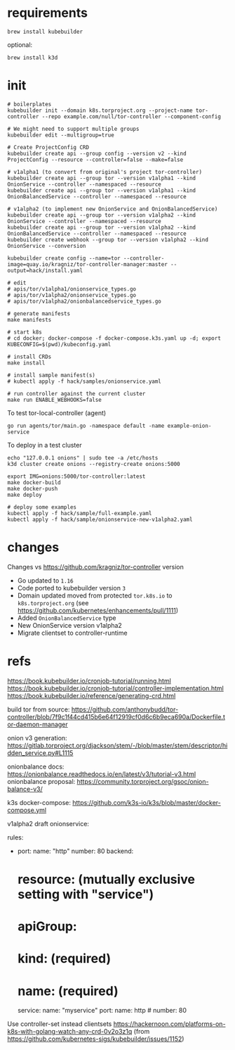 # requirements

    brew install kubebuilder

optional:

    brew install k3d

# init

    # boilerplates
    kubebuilder init --domain k8s.torproject.org --project-name tor-controller --repo example.com/null/tor-controller --component-config

    # We might need to support multiple groups
    kubebuilder edit --multigroup=true

    # Create ProjectConfig CRD
    kubebuilder create api --group config --version v2 --kind ProjectConfig --resource --controller=false --make=false

    # v1alpha1 (to convert from original's project tor-controller)
    kubebuilder create api --group tor --version v1alpha1 --kind OnionService --controller --namespaced --resource
    kubebuilder create api --group tor --version v1alpha1 --kind OnionBalancedService --controller --namespaced --resource

    # v1alpha2 (to implement new OnionService and OnionBalancedService)
    kubebuilder create api --group tor --version v1alpha2 --kind OnionService --controller --namespaced --resource
    kubebuilder create api --group tor --version v1alpha2 --kind OnionBalancedService --controller --namespaced --resource
    kubebuilder create webhook --group tor --version v1alpha2 --kind OnionService --conversion

    kubebuilder create config --name=tor --controller-image=quay.io/kragniz/tor-controller-manager:master --output=hack/install.yaml
    
    # edit 
    # apis/tor/v1alpha1/onionservice_types.go
    # apis/tor/v1alpha2/onionservice_types.go
    # apis/tor/v1alpha2/onionbalancedservice_types.go

    # generate manifests
    make manifests

    # start k8s
    # cd docker; docker-compose -f docker-compose.k3s.yaml up -d; export KUBECONFIG=$(pwd)/kubeconfig.yaml

    # install CRDs
    make install

    # install sample manifest(s)
    # kubectl apply -f hack/samples/onionservice.yaml

    # run controller against the current cluster
    make run ENABLE_WEBHOOKS=false

To test tor-local-controller (agent)

    go run agents/tor/main.go -namespace default -name example-onion-service

To deploy in a test cluster

    echo "127.0.0.1 onions" | sudo tee -a /etc/hosts
    k3d cluster create onions --registry-create onions:5000

    export IMG=onions:5000/tor-controller:latest
    make docker-build
    make docker-push
    make deploy

    # deploy some examples
    kubectl apply -f hack/sample/full-example.yaml
    kubectl apply -f hack/sample/onionservice-new-v1alpha2.yaml

# changes

Changes vs https://github.com/kragniz/tor-controller version

- Go updated to `1.16`
- Code ported to kubebuilder version `3`
- Domain updated moved from protected `tor.k8s.io` to `k8s.torproject.org` (see https://github.com/kubernetes/enhancements/pull/1111)
- Added `OnionBalancedService` type
- New OnionService version v1alpha2
- Migrate clientset to controller-runtime

# refs

https://book.kubebuilder.io/cronjob-tutorial/running.html
https://book.kubebuilder.io/cronjob-tutorial/controller-implementation.html
https://book.kubebuilder.io/reference/generating-crd.html

build tor from source: https://github.com/anthonybudd/tor-controller/blob/7f9c1f44cd415b6e64f12919cf0d6c6b9eca690a/Dockerfile.tor-daemon-manager

onion v3 generation: https://gitlab.torproject.org/djackson/stem/-/blob/master/stem/descriptor/hidden_service.py#L1115

onionbalance docs: https://onionbalance.readthedocs.io/en/latest/v3/tutorial-v3.html
onionbalance proposal: https://community.torproject.org/gsoc/onion-balance-v3/

k3s docker-compose: https://github.com/k3s-io/k3s/blob/master/docker-compose.yml

v1alpha2 draft onionservice:

rules:
- port:
    name: "http"
    number: 80
  backend:
    # resource: (mutually exclusive setting with "service")
    #   apiGroup:
    #   kind: (required)
    #   name: (required)
    service:
        name: "myservice"
        port:
            name: http
            # number: 80

Use controller-set instead clientsets
https://hackernoon.com/platforms-on-k8s-with-golang-watch-any-crd-0v2o3z1q (from https://github.com/kubernetes-sigs/kubebuilder/issues/1152)
